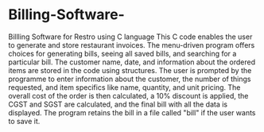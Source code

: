 # Billing-Software-
Billling Software for Restro using C language
This C code enables the user to generate and store restaurant invoices.
The menu-driven program offers choices for generating bills, seeing all saved bills, and searching for a particular bill. The customer name, date, and information about the ordered items are stored in the code using structures. 
The user is prompted by the programme to enter information about the customer, the number of things requested, and item specifics like name, quantity, and unit pricing.
The overall cost of the order is then calculated, a 10% discount is applied, the CGST and SGST are calculated, and the final bill with all the data is displayed. 
The program retains the bill in a file called "bill" if the user wants to save it.
